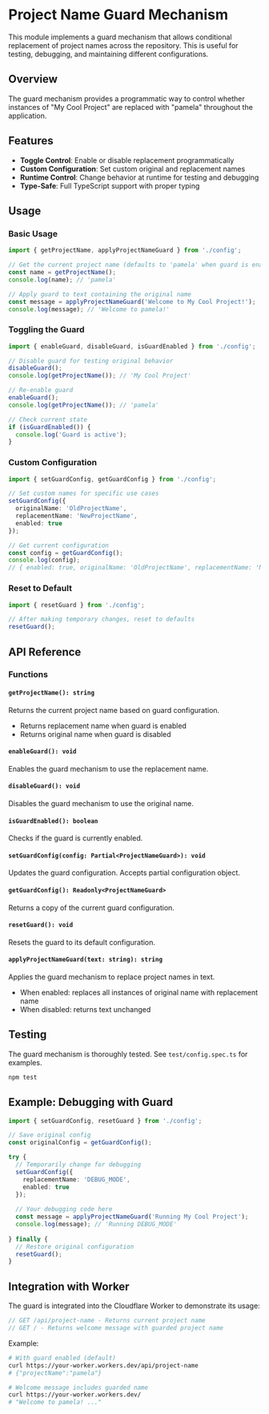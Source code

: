 # Project Name Guard Mechanism

This module implements a guard mechanism that allows conditional replacement of project names across the repository. This is useful for testing, debugging, and maintaining different configurations.

## Overview

The guard mechanism provides a programmatic way to control whether instances of "My Cool Project" are replaced with "pamela" throughout the application.

## Features

- **Toggle Control**: Enable or disable replacement programmatically
- **Custom Configuration**: Set custom original and replacement names
- **Runtime Control**: Change behavior at runtime for testing and debugging
- **Type-Safe**: Full TypeScript support with proper typing

## Usage

### Basic Usage

```typescript
import { getProjectName, applyProjectNameGuard } from './config';

// Get the current project name (defaults to 'pamela' when guard is enabled)
const name = getProjectName();
console.log(name); // 'pamela'

// Apply guard to text containing the original name
const message = applyProjectNameGuard('Welcome to My Cool Project!');
console.log(message); // 'Welcome to pamela!'
```

### Toggling the Guard

```typescript
import { enableGuard, disableGuard, isGuardEnabled } from './config';

// Disable guard for testing original behavior
disableGuard();
console.log(getProjectName()); // 'My Cool Project'

// Re-enable guard
enableGuard();
console.log(getProjectName()); // 'pamela'

// Check current state
if (isGuardEnabled()) {
  console.log('Guard is active');
}
```

### Custom Configuration

```typescript
import { setGuardConfig, getGuardConfig } from './config';

// Set custom names for specific use cases
setGuardConfig({
  originalName: 'OldProjectName',
  replacementName: 'NewProjectName',
  enabled: true
});

// Get current configuration
const config = getGuardConfig();
console.log(config);
// { enabled: true, originalName: 'OldProjectName', replacementName: 'NewProjectName' }
```

### Reset to Default

```typescript
import { resetGuard } from './config';

// After making temporary changes, reset to defaults
resetGuard();
```

## API Reference

### Functions

#### `getProjectName(): string`
Returns the current project name based on guard configuration.
- Returns replacement name when guard is enabled
- Returns original name when guard is disabled

#### `enableGuard(): void`
Enables the guard mechanism to use the replacement name.

#### `disableGuard(): void`
Disables the guard mechanism to use the original name.

#### `isGuardEnabled(): boolean`
Checks if the guard is currently enabled.

#### `setGuardConfig(config: Partial<ProjectNameGuard>): void`
Updates the guard configuration. Accepts partial configuration object.

#### `getGuardConfig(): Readonly<ProjectNameGuard>`
Returns a copy of the current guard configuration.

#### `resetGuard(): void`
Resets the guard to its default configuration.

#### `applyProjectNameGuard(text: string): string`
Applies the guard mechanism to replace project names in text.
- When enabled: replaces all instances of original name with replacement name
- When disabled: returns text unchanged

## Testing

The guard mechanism is thoroughly tested. See `test/config.spec.ts` for examples.

```bash
npm test
```

## Example: Debugging with Guard

```typescript
import { setGuardConfig, resetGuard } from './config';

// Save original config
const originalConfig = getGuardConfig();

try {
  // Temporarily change for debugging
  setGuardConfig({ 
    replacementName: 'DEBUG_MODE',
    enabled: true 
  });
  
  // Your debugging code here
  const message = applyProjectNameGuard('Running My Cool Project');
  console.log(message); // 'Running DEBUG_MODE'
  
} finally {
  // Restore original configuration
  resetGuard();
}
```

## Integration with Worker

The guard is integrated into the Cloudflare Worker to demonstrate its usage:

```typescript
// GET /api/project-name - Returns current project name
// GET / - Returns welcome message with guarded project name
```

Example:
```bash
# With guard enabled (default)
curl https://your-worker.workers.dev/api/project-name
# {"projectName":"pamela"}

# Welcome message includes guarded name
curl https://your-worker.workers.dev/
# "Welcome to pamela! ..."
```
